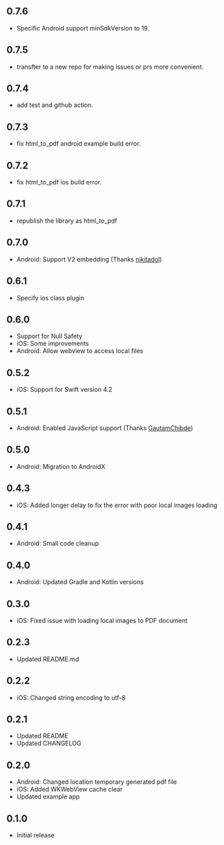 ## 0.7.6

* Specific Android support minSdkVersion to 19.

## 0.7.5

* transfter to a new repo for making issues or prs more convenient.

## 0.7.4

* add test and github action.

## 0.7.3

* fix html_to_pdf android example build error.

## 0.7.2

* fix html_to_pdf ios build error.

## 0.7.1

* republish the library as html_to_pdf

## 0.7.0

* Android: Support V2 embedding (Thanks [nikitadol](https://github.com/nikitadol))

## 0.6.1

* Specify ios class plugin

## 0.6.0

* Support for Null Safety
* iOS: Some improvements
* Android: Allow webview to access local files

## 0.5.2

* iOS: Support for Swift version 4.2

## 0.5.1

* Android: Enabled JavaScript support (Thanks [GautamChibde](https://github.com/GautamChibde))

## 0.5.0

* Android: Migration to AndroidX

## 0.4.3

* iOS: Added longer delay to fix the error with poor local images loading

## 0.4.1

* Android: Small code cleanup

## 0.4.0

* Android: Updated Gradle and Kotlin versions

## 0.3.0

* iOS: Fixed issue with loading local images to PDF document

## 0.2.3

* Updated README.md

## 0.2.2

* iOS: Changed string encoding to utf-8

## 0.2.1

* Updated README
* Updated CHANGELOG

## 0.2.0

* Android: Changed location temporary generated pdf file
* iOS: Added WKWebView cache clear
* Updated example app

## 0.1.0

* Initial release
